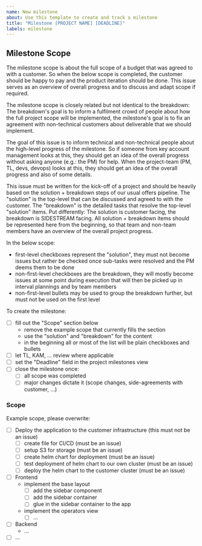 ```yaml
---
name: New milestone
about: Use this template to create and track a milestone
title: "Milestone [PROJECT NAME] [DEADLINE]"
labels: milestone
---
```

## Milestone Scope

The milestone scope is about the full scope of a budget that was agreed to with a customer. So when the below scope is completed, the customer should be happy to pay and the product iteration should be done. This issue serves as an overview of overall progress and to discuss and adapt scope if required.

The milestone scope is closely related but not identical to the breakdown: The breakdown's goal is to inform a fulfilment crowd of people about how the full project scope will be implemented, the milestone's goal is to fix an agreement with non-technical customers about deliverable that we should implement.

The goal of this issue is to inform technical and non-technical people about the high-level progress of the milestone. So if someone from key account management looks at this, they should get an idea of the overall progress without asking anyone (e.g.: the PM) for help. When the project-team (PM, TL, devs, devops) looks at this, they should get an idea of the overall progress and also of some details.

This issue must be written for the kick-off of a project and should be heavily based on the solution + breakdown steps of our usual offers pipeline. The "solution" is the top-level that can be discussed and agreed to with the customer. The "breakdown" is the detailed tasks that resolve the top-level "solution" items. Put differently: The solution is customer facing, the breakdown is SIDESTREAM facing. All solution + breakdown items should be represented here from the beginning, so that team and non-team members have an overview of the overall project progress.

In the below scope:
- first-level checkboxes represent the "solution", they must not become issues but rather be checked once sub-tasks were resolved and the PM deems them to be done
- non-first-level checkboxes are the breakdown, they will mostly become issues at some point during execution that will then be picked up in interval plannings and by team members
- non-first-level bullets may be used to group the breakdown further, but must not be used on the first level

To create the milestone:
- [ ] fill out the "Scope" section below
    - remove the example scope that currently fills the section
    - use the "solution" and "breakdown" for the content
    - in the beginning all or most of the list will be plain checkboxes and bullets
- [ ] let TL, KAM, ... review where applicable
- [ ] set the "Deadline" field in the project milestones view
- [ ] close the milestone once:
    - [ ] all scope was completed
    - [ ] major changes dictate it (scope changes, side-agreements with customer, ...)

### Scope

Example scope, please overwrite:
- [ ] Deploy the application to the customer infrastructure (this must not be an issue)
    - [ ] create file for CI/CD (must be an issue)
    - [ ] setup S3 for storage (must be an issue)
    - [ ] create helm chart for deployment (must be an issue)
    - [ ] test deployment of helm chart to our own cluster (must be an issue)
    - [ ] deploy the helm chart to the customer cluster (must be an issue)
- [ ] Frontend
    - implement the base layout
        - [ ] add the sidebar component
        - [ ] add the sidebar container
        - [ ] glue in the sidebar container to the app
    - implement the operators view
        - [ ] ...
- [ ] Backend
    - ...
- [ ] ...
